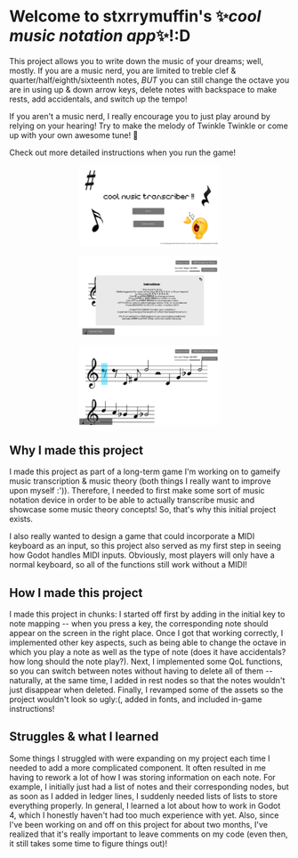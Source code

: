 # Welcome to stxrrymuffin's ✨*cool music notation app*✨!:D
This project allows you to write down the music of your dreams; well, mostly.
If you are a music nerd, you are limited to treble clef & quarter/half/eighth/sixteenth notes, *BUT* you 
can still change the octave you are in using up & down arrow keys, delete notes with backspace to make rests, add accidentals, and switch up the tempo!

If you aren't a music nerd, I really encourage you to just play around by relying on your hearing! Try to make the melody of Twinkle Twinkle 
or come up with your own awesome tune! 💃

Check out more detailed instructions when you run the game!
<p align="center" width="100%"><img src="sc_1.png" width=50%></p>
<p align="center" width="100%"><img src="sc_2.png" width=50%></p>
<p align="center" width="100%"><img src="sc_3.png" width=50%></p>

## Why I made this project
I made this project as part of a long-term game I'm working on to gameify music transcription & music theory (both
things I really want to improve upon myself :')). Therefore, I needed to first make some sort of music notation device in order
to be able to actually transcribe music and showcase some music theory concepts! So, that's why this initial project exists.

I also really wanted to design a game that could incorporate a MIDI keyboard as an input, so this
project also served as my first step in seeing how Godot handles MIDI inputs. Obviously, most players will only
have a normal keyboard, so all of the functions still work without a MIDI!

## How I made this project
I made this project in chunks: I started off first by adding in the initial key to note mapping -- 
when you press a key, the corresponding note should appear on the screen in the right place.
Once I got that working correctly, I implemented other key aspects, such as being able to change the octave in which you play
a note as well as the type of note (does it have accidentals? how long should the note play?).
Next, I implemented some QoL functions, so you can switch between notes without having to delete all of them -- naturally, at the same time,
I added in rest nodes so that the notes wouldn't just disappear when deleted.
Finally, I revamped some of the assets so the project wouldn't look so ugly:(, added in fonts, and included in-game instructions!

## Struggles & what I learned
Some things I struggled with were expanding on my project each time I needed to add a more complicated component. It often resulted in me
having to rework a lot of how I was storing information on each note. For example, I initially just had a list of notes and their corresponding nodes,
but as soon as I added in ledger lines, I suddenly needed lists of lists to store everything properly.
In general, I learned a lot about how to work in Godot 4, which I honestly haven't had too much experience with yet.
Also, since I've been working on and off on this project for about two months, I've realized that it's really important to leave comments on my code
(even then, it still takes some time to figure things out)!

